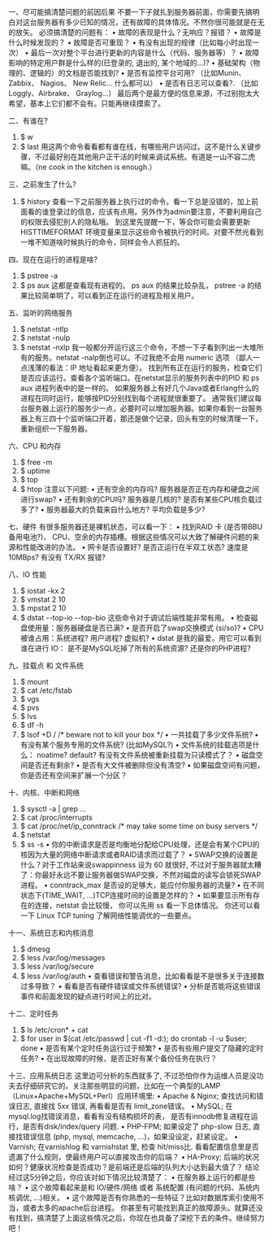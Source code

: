 一、尽可能搞清楚问题的前因后果
不要一下子就扎到服务器前面，你需要先搞明白对这台服务器有多少已知的情况，还有故障的具体情况。不然你很可能就是在无的放矢。
必须搞清楚的问题有：
•	故障的表现是什么？无响应？报错？
•	故障是什么时候发现的？
•	故障是否可重现？
•	有没有出现的规律（比如每小时出现一次）
•	最后一次对整个平台进行更新的内容是什么（代码、服务器等）？
•	故障影响的特定用户群是什么样的(已登录的, 退出的, 某个地域的…)?
•	基础架构（物理的、逻辑的）的文档是否能找到?
•	是否有监控平台可用? （比如Munin、Zabbix、 Nagios、 New Relic… 什么都可以）
•	是否有日志可以查看?. （比如Loggly、Airbrake、 Graylog…）
最后两个是最方便的信息来源，不过别抱太大希望，基本上它们都不会有。只能再继续摸索了。

二、有谁在?
1.	$ w 
2.	$ last 
用这两个命令看看都有谁在线，有哪些用户访问过。这不是什么关键步骤，不过最好别在其他用户正干活的时候来调试系统。有道是一山不容二虎嘛。（ne cook in the kitchen is enough.）

三、之前发生了什么?
1.	$ history 
查看一下之前服务器上执行过的命令。看一下总是没错的，加上前面看的谁登录过的信息，应该有点用。另外作为admin要注意，不要利用自己的权限去侵犯别人的隐私哦。
到这里先提醒一下，等会你可能会需要更新 HISTTIMEFORMAT 环境变量来显示这些命令被执行的时间。对要不然光看到一堆不知道啥时候执行的命令，同样会令人抓狂的。

四、现在在运行的进程是啥?
1.	$ pstree -a 
2.	$ ps aux 
这都是查看现有进程的。 ps aux 的结果比较杂乱， pstree -a 的结果比较简单明了，可以看到正在运行的进程及相关用户。

五、监听的网络服务
1.	$ netstat -ntlp 
2.	$ netstat -nulp 
3.	$ netstat -nxlp 
我一般都分开运行这三个命令，不想一下子看到列出一大堆所有的服务。netstat -nalp倒也可以。不过我绝不会用 numeric 选项 （鄙人一点浅薄的看法：IP 地址看起来更方便）。
找到所有正在运行的服务，检查它们是否应该运行。查看各个监听端口。在netstat显示的服务列表中的PID 和 ps aux 进程列表中的是一样的。
如果服务器上有好几个Java或者Erlang什么的进程在同时运行，能够按PID分别找到每个进程就很重要了。
通常我们建议每台服务器上运行的服务少一点，必要时可以增加服务器。如果你看到一台服务器上有三四十个监听端口开着，那还是做个记录，回头有空的时候清理一下，重新组织一下服务器。

六、CPU 和内存
1.	$ free -m 
2.	$ uptime 
3.	$ top 
4.	$ htop 
注意以下问题:
•	还有空余的内存吗? 服务器是否正在内存和硬盘之间进行swap?
•	还有剩余的CPU吗? 服务器是几核的? 是否有某些CPU核负载过多了?
•	服务器最大的负载来自什么地方? 平均负载是多少?

七、硬件
有很多服务器还是裸机状态，可以看一下：
•	找到RAID 卡 (是否带BBU备用电池?)、 CPU、空余的内存插槽。根据这些情况可以大致了解硬件问题的来源和性能改进的办法。
•	网卡是否设置好? 是否正运行在半双工状态? 速度是10MBps? 有没有 TX/RX 报错?

八、IO 性能
1.	$ iostat -kx 2 
2.	$ vmstat 2 10 
3.	$ mpstat 2 10 
4.	$ dstat --top-io --top-bio 
这些命令对于调试后端性能非常有用。
•	检查磁盘使用量：服务器硬盘是否已满?
•	是否开启了swap交换模式 (si/so)?
•	CPU被谁占用：系统进程? 用户进程? 虚拟机?
•	dstat 是我的最爱。用它可以看到谁在进行 IO： 是不是MySQL吃掉了所有的系统资源? 还是你的PHP进程?

九、挂载点 和 文件系统
1.	$ mount 
2.	$ cat /etc/fstab 
3.	$ vgs 
4.	$ pvs 
5.	$ lvs 
6.	$ df -h 
7.	$ lsof +D / /* beware not to kill your box */ 
•	一共挂载了多少文件系统?
•	有没有某个服务专用的文件系统? (比如MySQL?)
•	文件系统的挂载选项是什么： noatime? default? 有没有文件系统被重新挂载为只读模式了？
•	磁盘空间是否还有剩余?
•	是否有大文件被删除但没有清空?
•	如果磁盘空间有问题，你是否还有空间来扩展一个分区？

十、内核、中断和网络
1.	$ sysctl -a | grep ... 
2.	$ cat /proc/interrupts 
3.	$ cat /proc/net/ip_conntrack /* may take some time on busy servers */ 
4.	$ netstat 
5.	$ ss -s 
•	你的中断请求是否是均衡地分配给CPU处理，还是会有某个CPU的核因为大量的网络中断请求或者RAID请求而过载了？
•	SWAP交换的设置是什么？对于工作站来说swappinness 设为 60 就很好, 不过对于服务器就太糟了：你最好永远不要让服务器做SWAP交换，不然对磁盘的读写会锁死SWAP进程。
•	conntrack_max 是否设的足够大，能应付你服务器的流量?
•	在不同状态下(TIME_WAIT, …)TCP连接时间的设置是怎样的？
•	如果要显示所有存在的连接，netstat 会比较慢， 你可以先用 ss 看一下总体情况。
你还可以看一下 Linux TCP tuning 了解网络性能调优的一些要点。

十一、系统日志和内核消息
1.	$ dmesg 
2.	$ less /var/log/messages 
3.	$ less /var/log/secure 
4.	$ less /var/log/auth 
•	查看错误和警告消息，比如看看是不是很多关于连接数过多导致？
•	看看是否有硬件错误或文件系统错误?
•	分析是否能将这些错误事件和前面发现的疑点进行时间上的比对。

十二、定时任务
1.	$ ls /etc/cron* + cat 
2.	$ for user in $(cat /etc/passwd | cut -f1 -d:); do crontab -l -u $user; done 
•	是否有某个定时任务运行过于频繁?
•	是否有些用户提交了隐藏的定时任务?
•	在出现故障的时候，是否正好有某个备份任务在执行？

十三、应用系统日志
这里边可分析的东西就多了, 不过恐怕你作为运维人员是没功夫去仔细研究它的。关注那些明显的问题，比如在一个典型的LAMP（Linux+Apache+MySQL+Perl）应用环境里:
•	Apache & Nginx; 查找访问和错误日志, 直接找 5xx 错误, 再看看是否有 limit_zone错误。
•	MySQL; 在mysql.log找错误消息，看看有没有结构损坏的表， 是否有innodb修复进程在运行，是否有disk/index/query 问题.
•	PHP-FPM; 如果设定了 php-slow 日志, 直接找错误信息 (php, mysql, memcache, …)，如果没设定，赶紧设定。
•	Varnish; 在varnishlog 和 varnishstat 里, 检查 hit/miss比. 看看配置信息里是否遗漏了什么规则，使最终用户可以直接攻击你的后端？
•	HA-Proxy; 后端的状况如何？健康状况检查是否成功？是前端还是后端的队列大小达到最大值了？
结论
经过这5分钟之后，你应该对如下情况比较清楚了：
•	在服务器上运行的都是些啥？
•	这个故障看起来是和 IO/硬件/网络 或者 系统配置 (有问题的代码、系统内核调优, …)相关。
•	这个故障是否有你熟悉的一些特征？比如对数据库索引使用不当，或者太多的apache后台进程。
你甚至有可能找到真正的故障源头。就算还没有找到，搞清楚了上面这些情况之后，你现在也具备了深挖下去的条件。继续努力吧！

